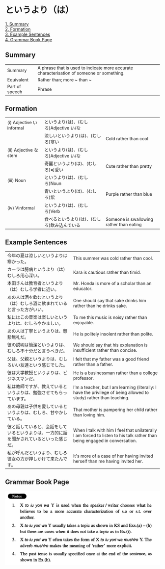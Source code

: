 # というより（は）

[1. Summary](#summary)<br>
[2. Formation](#formation)<br>
[3. Example Sentences](#example-sentences)<br>
[4. Grammar Book Page](#grammar-book-page)<br>


## Summary

<table><tr>   <td>Summary</td>   <td>A phrase that is used to indicate more accurate characterisation of someone or something.</td></tr><tr>   <td>Equivalent</td>   <td>Rather than; more ~ than ~</td></tr><tr>   <td>Part of speech</td>   <td>Phrase</td></tr></table>

## Formation

<table class="table"><tbody><tr class="tr head"><td class="td"><span class="numbers">(i)</span> <span class="bold">Adjective い informal</span></td><td class="td"><span class="concept">というより</span><span>(</span><span class="concept">は</span><span>)、(むしろ)Adjective い/な</span></td><td class="td"></td></tr><tr class="tr"><td class="td"></td><td class="td"><span>涼しい</span><span class="concept">というより</span><span>(</span><span class="concept">は</span><span>)、(むしろ)寒い</span></td><td class="td"><span>Cold rather than cool</span></td></tr><tr class="tr head"><td class="td"><span class="numbers">(ii)</span> <span class="bold">Adjective な stem</span></td><td class="td"><span class="concept">というより</span><span>(</span><span class="concept">は</span><span>)、(むしろ)Adjective い/な</span></td><td class="td"></td></tr><tr class="tr"><td class="td"></td><td class="td"><span>奇麗</span><span class="concept">というより</span><span>(</span><span class="concept">は</span><span>)、(むしろ)可愛い</span></td><td class="td"><span>Cute rather than pretty</span></td></tr><tr class="tr head"><td class="td"><span class="numbers">(iii)</span> <span class="bold">Noun</span></td><td class="td"><span class="concept">というより</span><span>(</span><span class="concept">は</span><span>)、(むしろ)Noun</span></td><td class="td"></td></tr><tr class="tr"><td class="td"></td><td class="td"><span>青い</span><span class="concept">というより</span><span>(</span><span class="concept">は</span><span>)、(むしろ)紫</span></td><td class="td"><span>Purple rather than blue</span></td></tr><tr class="tr head"><td class="td"><span class="numbers">(iv)</span> <span class="bold">Vinformal</span></td><td class="td"><span class="concept">というより</span><span>(</span><span class="concept">は</span><span>)、(むしろ)Verb</span></td><td class="td"></td></tr><tr class="tr"><td class="td"></td><td class="td"><span>食べる</span><span class="concept">というより</span><span>(</span><span class="concept">は</span><span>)、(むしろ)飲み込んでいる</span></td><td class="td"><span>Someone is swallowing rather than eating</span></td></tr></tbody></table>

## Example Sentences

<table><tr>   <td>今年の夏は涼しいというよりは寒かった。</td>   <td>This summer was cold rather than cool.</td></tr><tr>   <td>カーラは臆病というより（は）むしろ用心深い。</td>   <td>Kara is cautious rather than timid.</td></tr><tr>   <td>本田さんは教育者というより（は）むしろ学者に近い。</td>   <td>Mr. Honda is more of a scholar than an educator.</td></tr><tr>   <td>あの人は酒を飲むというより（は）むしろ酒に飲まれていると言った方がいい。</td>   <td>One should say that sake drinks him rather than he drinks sake.</td></tr><tr>   <td>私にはこの音楽は楽しいというよりは、むしろやかましい。</td>   <td>To me this music is noisy rather than enjoyable.</td></tr><tr>   <td>あの人は丁寧というよりは、慇懃無礼だ。</td>   <td>He is politely insolent rather than polite.</td></tr><tr>   <td>彼の説明は簡潔というよりは、むしろ不十分だと言うべきだ。</td>   <td>We should say that his explanation is insufficient rather than concise.</td></tr><tr>   <td>父は、父親というよりは、むしろいい友達という感じでした。</td>   <td>I felt that my father was a good friend rather than a father.</td></tr><tr>   <td>彼は大学教授というよりは、ビジネスマンだ。</td>   <td>He is a businessman rather than a college professor.</td></tr><tr>   <td>私は教師ですが、教えているというよりは、勉強させてもらっています。</td>   <td>I'm a teacher, but I am learning (literally: I have the privilege of being allowed to study) rather than teaching.</td></tr><tr>   <td>あの母親は子供を愛しているというよりは、むしろ、甘やかしている。</td>   <td>That mother is pampering her child rather than loving him.</td></tr><tr>   <td>彼と話していると、会話をしているというよりは、一方的に話を聞かされているといった感じだ。</td>   <td>When I talk with him I feel that unilaterally I am forced to listen to his talk rather than being engaged in conversation.</td></tr><tr>   <td>私が呼んだというより、むしろ彼女の方が押しかけて来たんです。</td>   <td>It's more of a case of her having invited herself than me having invited her.</td></tr></table>

## Grammar Book Page

![](../img/Intermediateというより(は).png)

